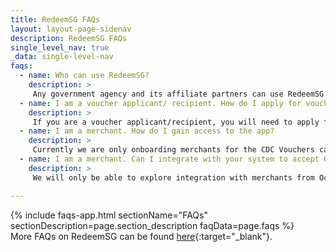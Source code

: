 ```yaml
---
title: RedeemSG FAQs
layout: layout-page-sidenav
description: RedeemSG FAQs
single_level_nav: true
_data: single-level-nav
faqs:
  - name: Who can use RedeemSG?
    description: >
     Any government agency and its affiliate partners can use RedeemSG to create, send and track vouchers. The RedeemSG team will also assess requests from charities on a case-by-case basis. To indicate your interest, please fill in the <a href="https://go.gov.sg/redeem-new" target="_blank">RedeemSG Campaign Organiser form</a>.
  - name: I am a voucher applicant/ recipient. How do I apply for vouchers?
    description: >
     If you are a voucher applicant/recipient, you will need to apply for vouchers at the relevant campaign organizer sign up page.
  - name: I am a merchant. How do I gain access to the app?
    description: > 
     Currently we are only onboarding merchants for the CDC Vouchers campaign. Please refer to the <a href="https://vouchers.cdc.gov.sg/merchants/info" target="_blank">CDC Vouchers - Merchants page</a> for more info.
  - name: I am a merchant. Can I integrate with your system to accept Government vouchers?
    description: >
     We will only be able to explore integration with merchants from Oct 2022 onwards.

---
```


{% include faqs-app.html sectionName="FAQs" sectionDescription=page.section_description faqData=page.faqs %}
<br/>
More FAQs on RedeemSG can be found [here](https://redeem.gov.sg/faq.html){:target="_blank"}.


